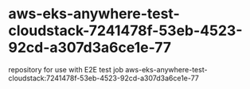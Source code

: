 # aws-eks-anywhere-test-cloudstack-7241478f-53eb-4523-92cd-a307d3a6ce1e-77
repository for use with E2E test job aws-eks-anywhere-test-cloudstack:7241478f-53eb-4523-92cd-a307d3a6ce1e-77
